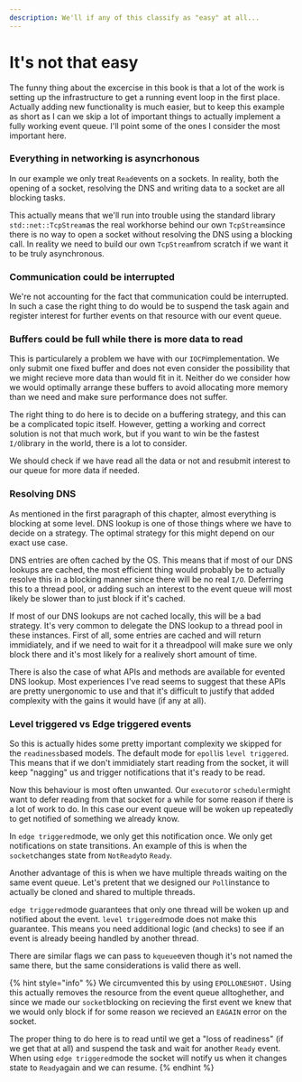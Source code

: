 ```yaml
---
description: We'll if any of this classify as "easy" at all...
---
```


# It's not that easy

The funny thing about the excercise in this book is that a lot of the work is setting up the infrastructure to get a running event loop in the first place. Actually adding new functionality is much easier, but to keep this example as short as I can we skip a lot of important things to actually implement a fully working event queue. I'll point some of the ones I consider the most important here.

### Everything in networking is asyncrhonous

In our example we only treat `Read`events on a sockets. In reality, both the opening of a socket, resolving the DNS and writing data to a socket are all blocking tasks. 

This actually means that we'll run into trouble using the standard library `std::net::TcpStream`as the real workhorse behind our own `TcpStream`since there is no way to open a socket without resolving the DNS using a blocking call. In reality we need to build our own `TcpStream`from scratch if we want it to be truly asynchronous.

### Communication could be interrupted

We're not accounting for the fact that communication could be interrupted. In such a case the right thing to do would be to suspend the task again and register interest for further events on that resource with our event queue.

### Buffers could be full while there is more data to read

This is particularely a problem we have with our `IOCP`implementation. We only submit one fixed buffer and does not even consider the possibility that we might recieve more data than would fit in it. Neither do we consider how we would optimally arrange these buffers to avoid allocating more memory than we need and make sure performance does not suffer.

The right thing to do here is to decide on a buffering strategy, and this can be a complicated topic itself. However, getting a working and correct solution is not that much work, but if you want to win be the fastest `I/O`library in the world, there is a lot to consider. 

We should check if we have read all the data or not and resubmit interest to our queue for more data if needed.

### Resolving DNS

As mentioned in the first paragraph of this chapter, almost everything is blocking at some level. DNS lookup is one of those things where we have to decide on a strategy. The optimal strategy for this might depend on our exact use case.

DNS entries are often cached by the OS. This means that if most of our DNS lookups are cached, the most efficient thing would probably be to actually resolve this in a blocking manner since there will be no real `I/O`. Deferring this to a thread pool, or adding such an interest to the event queue will most likely be slower than to just block if it's cached.

If most of our DNS lookups are not cached locally, this will be a bad strategy. It's very common to delegate the DNS lookup to a thread pool in these instances. First of all, some entries are cached and will return immidiately, and if we need to wait for it a threadpool will make sure we only block there and it's most likely for a realively short amount of time.

There is also the case of what APIs and methods are available for evented DNS lookup. Most experiences I've read seems to suggest that these APIs are pretty unergonomic to use and that it's difficult to justify that added complexity with the gains it would have \(if any at all\).

### Level triggered vs Edge triggered events

So this is actually hides some pretty important complexity we skipped for the `readiness`based models. The default mode for `epoll`is `level triggered`. This means that if we don't immidiately start reading from the socket, it will keep "nagging" us and trigger notifications that it's ready to be read.

Now this behaviour is most often unwanted. Our `executor`or `scheduler`might want to defer reading from that socket for a while for some reason if there is a lot of work to do. In this case our event queue will be woken up repeatedly to get notified of something we already know.

In `edge triggered`mode, we only get this notification once. We only get notifications on state transitions. An example of this is when the `socket`changes state from `NotReady`to `Ready`.

Another advantage of this is when we have multiple threads waiting on the same event queue. Let's pretent that we designed our `Poll`instance to actually be cloned and shared to multiple threads.

`edge triggered`mode guarantees that only one thread will be woken up and notified about the event. `level triggered`mode does not make this guarantee. This means you need additional logic \(and checks\) to see if an event is already beeing handled by another thread.

There are similar flags we can pass to `kqueue`even though it's not named the same there, but the same considerations is valid there as well.

{% hint style="info" %}
We circumvented this by using `EPOLLONESHOT.` Using this actually removes the resource from the event queue alltoghether, and since we made our `socket`blocking on recieving the first event we knew that we would only block if for some reason we recieved an `EAGAIN` error on the socket.

The proper thing to do here is to read until we get a "loss of readiness" \(if we get that at all\) and suspend the task and wait for another `Ready` event. When using `edge triggered`mode the socket will notify us when it changes state to `Ready`again and we can resume.
{% endhint %}

